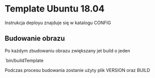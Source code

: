 # Template Ubuntu 18.04

Instrukcja deployu znajduje się w katalogu CONFIG

## Budowanie obrazu
Po każdym zbudowaniu obrazu zwiększany jet build o jeden


`bin/buildTemplate


Podczas procesu budowania zostanie użyty plik VERSION oraz BUILD

